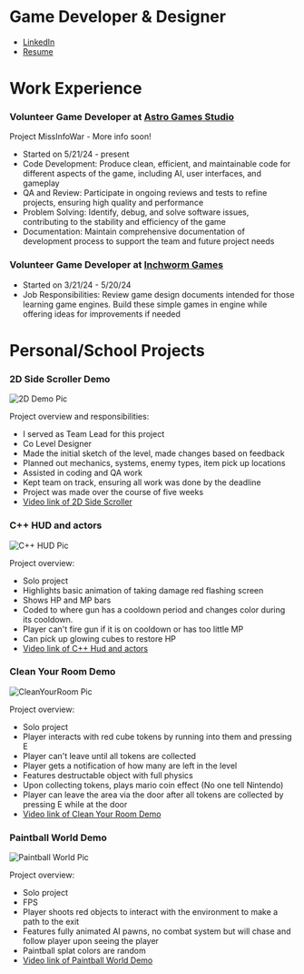<h1>Game Developer & Designer</h1>

- [LinkedIn](https://www.linkedin.com/in/michael-mccardell-964955246/)
- [Resume](https://github.com/MichaelMcCardell/MichaelMcCardell.github.io/blob/main/Assets/img/Michael_McCardell_Resume.pdf)
  
<h1>Work Experience</h1>


### Volunteer Game Developer at [Astro Games Studio](https://www.linkedin.com/company/astrogamestudio/)
Project MissInfoWar - More info soon!
- Started on 5/21/24 - present
- Code Development: Produce clean, efficient, and maintainable code for different aspects of the game, including AI, user interfaces, and gameplay
- QA and Review: Participate in ongoing reviews and tests to refine projects, ensuring high quality and performance
- Problem Solving: Identify, debug, and solve software issues, contributing to the stability and efficiency of the game
- Documentation: Maintain comprehensive documentation of development process to support the team and future project needs

### Volunteer Game Developer at [Inchworm Games](https://www.linkedin.com/company/inchwormgames/)
- Started on 3/21/24 - 5/20/24
- Job Responsibilities: Review game design documents intended for those learning game engines. Build these simple games in engine while offering ideas for improvements if needed

<h1> Personal/School Projects </h1>

### 2D Side Scroller Demo

![2D Demo Pic](https://github.com/MichaelMcCardell/MichaelMcCardell.github.io/assets/159820419/154941dd-7fa3-4b83-8b6a-da34ad6d42bd)

Project overview and responsibilities: 
- I served as Team Lead for this project
- Co Level Designer
- Made the initial sketch of the level, made changes based on feedback
- Planned out mechanics, systems, enemy types, item pick up locations
- Assisted in coding and QA work
- Kept team on track, ensuring all work was done by the deadline
- Project was made over the course of five weeks
- [Video link of 2D Side Scroller](https://www.youtube.com/watch?v=KP_exP3hImA&t=7s&ab_channel=MichaelMcCardell)
  
### C++ HUD and actors  

![C++ HUD Pic](https://github.com/MichaelMcCardell/MichaelMcCardell.github.io/assets/159820419/56f549d8-c603-4844-8d5a-15f8581bf492)

Project overview: 
- Solo project
- Highlights basic animation of taking damage red flashing screen
- Shows HP and MP bars
- Coded to where gun has a cooldown period and changes color during its cooldown.
- Player can't fire gun if it is on cooldown or has too little MP
- Can pick up glowing cubes to restore HP
- [Video link of C++ Hud and actors](https://www.youtube.com/watch?v=n6VMrL1VW34&ab_channel=MichaelMcCardell)

### Clean Your Room Demo

![CleanYourRoom Pic](https://github.com/MichaelMcCardell/MichaelMcCardell.github.io/assets/159820419/3815cb30-1ac9-4970-9c1d-c80e9255e5b5)

Project overview: 
- Solo project
- Player interacts with red cube tokens by running into them and pressing E
- Player can't leave until all tokens are collected
- Player gets a notification of how many are left in the level
- Features destructable object with full physics
- Upon collecting tokens, plays mario coin effect (No one tell Nintendo)
- Player can leave the area via the door after all tokens are collected by pressing E while at the door
- [Video link of Clean Your Room Demo](https://www.youtube.com/watch?v=oBb7NASvZ_0&ab_channel=MichaelMcCardell)
  
### Paintball World Demo 

![Paintball World Pic](https://github.com/MichaelMcCardell/MichaelMcCardell.github.io/assets/159820419/52d5cbc2-f24a-4658-b4c8-03d8100a0ac3)

Project overview: 
- Solo project
- FPS
- Player shoots red objects to interact with the environment to make a path to the exit
- Features fully animated AI pawns, no combat system but will chase and follow player upon seeing the player
- Paintball splat colors are random 
- [Video link of Paintball World Demo](https://www.youtube.com/watch?v=wZSvrv_0dvc&ab_channel=MichaelMcCardell)

